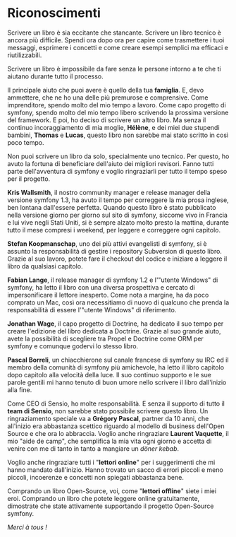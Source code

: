 Riconoscimenti
==============

Scrivere un libro è sia eccitante che stancante. Scrivere un libro tecnico
è ancora più difficile.
Spendi ora dopo ora per capire come trasmettere i tuoi messaggi, esprimere
i concetti e come creare esempi semplici ma efficaci e riutilizzabili.

Scrivere un libro è impossibile da fare senza le persone intorno a te che
ti aiutano durante tutto il processo.

Il principale aiuto che puoi avere è quello della tua **famiglia**. E, devo
ammettere, che ne ho una delle più premurose e comprensive. 
Come imprenditore, spendo molto del mio tempo a lavoro. Come capo progetto
di symfony, spendo molto del mio tempo libero scrivendo la prossima versione
del framework. E poi, ho deciso di scrivere un altro libro. Ma senza il
continuo incoraggiamento di mia moglie, **Hélène**, e dei miei due
stupendi bambini, **Thomas** e **Lucas**, questo libro non sarebbe mai
stato scritto in così poco tempo.

Non puoi scrivere un libro da solo, specialmente uno tecnico. Per questo,
ho avuto la fortuna di beneficiare dell'aiuto dei migliori revisori. Fanno
tutti parte dell'avventura di symfony e voglio ringraziarli per tutto il
tempo speso per il progetto.

**Kris Wallsmith**, il nostro community manager e release manager della
versione symfony 1.3, ha avuto il tempo per correggere la mia prosa
inglese, ben lontana dall'essere perfetta.
Quando questo libro è stato pubblicato nella versione giorno per giorno
sul sito di symfony, siccome vivo in Francia e lui vive negli Stati Uniti,
si è sempre alzato molto presto la mattina, durante tutto il mese compresi
i weekend, per leggere e correggere ogni capitolo.

**Stefan Koopmanschap**, uno dei più attivi evangelisti di symfony, si è
assunto la responsabilità di gestire i repository Subversion di questo
libro. Grazie al suo lavoro, potete fare il checkout del codice e
iniziare a leggere il libro da qualsiasi capitolo.

**Fabian Lange**, il release manager di symfony 1.2 e l'"utente Windows"
di symfony, ha letto il libro con una diversa prospettiva e cercato di
impersonificare il lettore inesperto. Come nota a margine, ha da poco
comprato un Mac, così ora necessitiamo di nuovo di qualcuno che prenda la
responsabilità di essere l'"utente Windows" di riferimento.

**Jonathan Wage**, il capo progetto di Doctrine, ha dedicato il suo tempo
per creare l'edizione del libro dedicata a Doctrine. Grazie al suo grande
aiuto, avete la possibilità di scegliere tra Propel e Doctrine come ORM
per symfony e comunque godervi lo stesso libro.

**Pascal Borreli**, un chiacchierone sul canale francese di symfony su
IRC ed il membro della comunità di symfony più amichevole, ha letto il
libro capitolo dopo capitolo alla velocità della luce. Il suo continuo
supporto e le sue parole gentili mi hanno tenuto di buon umore nello
scrivere il libro dall'inizio alla fine.

Come CEO di Sensio, ho molte responsabilità. E senza il supporto di tutto
il **team di Sensio**, non sarebbe stato possibile scrivere questo libro.
Un ringraziamento speciale va a **Grégory Pascal**, partner da 10 anni,
che all'inizio era abbastanza scettico riguardo al modello di business
dell'Open Source e che ora lo abbraccia. Voglio anche ringraziare
**Laurent Vaquette**, il mio "aide de camp", che semplifica la mia vita
ogni giorno e accetta di venire con me di tanto in tanto a mangiare
un *döner kebab*.

Voglio anche ringraziare tutti i "**lettori online**" per i suggerimenti che
mi hanno mandato dall'inizio. Hanno trovato un sacco di errori piccoli e
meno piccoli, incoerenze e concetti non spiegati abbastanza bene.

Comprando un libro Open-Source, voi, come "**lettori offline**" siete i
miei eroi. Comprando un libro che potete leggere online gratuitamente,
dimostrate che state attivamente supportando il progetto Open-Source symfony.

*Merci à tous !*
